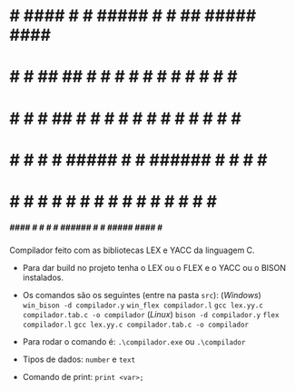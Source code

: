   #####                                                            
 #     #  ####  #    # #####  # #        ##   #####   ####  #####  
 #       #    # ##  ## #    # # #       #  #  #    # #    # #    # 
 #       #    # # ## # #    # # #      #    # #    # #    # #    # 
 #       #    # #    # #####  # #      ###### #    # #    # #####  
 #     # #    # #    # #      # #      #    # #    # #    # #   #  
  #####   ####  #    # #      # ###### #    # #####   ####  #    # 
                                                                   

Compilador feito com as bibliotecas LEX e YACC da linguagem C.

- Para dar build no projeto tenha o LEX ou o FLEX e o YACC ou o BISON instalados.
- Os comandos são os seguintes (entre na pasta `src`): 
(*Windows*)
`win_bison -d compilador.y`
`win_flex compilador.l`
`gcc lex.yy.c compilador.tab.c -o compilador`
(*Linux*)
`bison -d compilador.y`
`flex compilador.l`
`gcc lex.yy.c compilador.tab.c -o compilador`
- Para rodar o comando é: `.\compilador.exe` ou `.\compilador`

- Tipos de dados: `number` e `text`
- Comando de print: `print <var>;`
